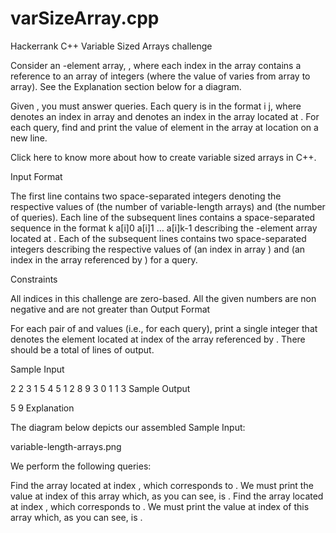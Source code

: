 # varSizeArray.cpp
Hackerrank C++ Variable Sized Arrays challenge


Consider an -element array, , where each index  in the array contains a reference to an array of  integers (where the value of  varies from array to array). See the Explanation section below for a diagram.

Given , you must answer  queries. Each query is in the format i j, where  denotes an index in array  and  denotes an index in the array located at . For each query, find and print the value of element  in the array at location  on a new line.

Click here to know more about how to create variable sized arrays in C++.

Input Format

The first line contains two space-separated integers denoting the respective values of  (the number of variable-length arrays) and  (the number of queries).
Each line  of the  subsequent lines contains a space-separated sequence in the format k a[i]0 a[i]1 … a[i]k-1 describing the -element array located at .
Each of the  subsequent lines contains two space-separated integers describing the respective values of  (an index in array ) and  (an index in the array referenced by ) for a query.

Constraints

All indices in this challenge are zero-based.
All the given numbers are non negative and are not greater than 
Output Format

For each pair of  and  values (i.e., for each query), print a single integer that denotes the element located at index  of the array referenced by . There should be a total of  lines of output.

Sample Input

2 2
3 1 5 4
5 1 2 8 9 3
0 1
1 3
Sample Output

5
9
Explanation

The diagram below depicts our assembled Sample Input:

variable-length-arrays.png

We perform the following  queries:

Find the array located at index , which corresponds to . We must print the value at index  of this array which, as you can see, is .
Find the array located at index , which corresponds to . We must print the value at index  of this array which, as you can see, is .
